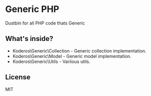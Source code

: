 # Generic PHP

Dustbin for all PHP code thats Generic

## What's inside?

* Koderos\Generic\Collection - Generic collection implementation.
* Koderos\Generic\Model - Generic model implementation.
* Koderos\Generic\Utils - Variious utils.

## License

MIT
